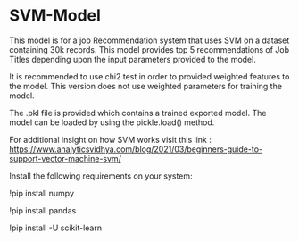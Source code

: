 # SVM-Model
This model is for a job Recommendation system that uses SVM on a dataset containing 30k records.
This model provides top 5 recommendations of Job Titles depending upon the input parameters provided to the model.

It is recommended to use chi2 test in order to provided weighted features to the model.
This version does not use weighted parameters for training the model.

The .pkl file is provided which contains a trained exported model.
The model can be loaded by using the pickle.load() method.

For additional insight on how SVM works visit this link : 
https://www.analyticsvidhya.com/blog/2021/03/beginners-guide-to-support-vector-machine-svm/

Install the following requirements on your system:

!pip install numpy

!pip install pandas

!pip install -U scikit-learn

